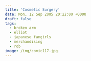 ```yaml
---
title: 'Cosmetic Surgery'
date: Mon, 12 Sep 2005 20:22:00 +0000
draft: false
tags:
  - broken arm
  - elliot
  - japanese fangirls
  - merchandising
  - rob
image: /img/comic117.jpg
---
```



